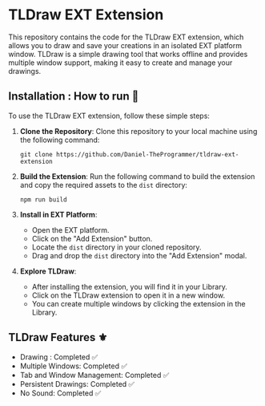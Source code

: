# TLDraw EXT Extension

This repository contains the code for the TLDraw EXT extension, which allows you to draw and save your creations in an isolated EXT platform window. TLDraw is a simple drawing tool that works offline and provides multiple window support, making it easy to create and manage your drawings.

## Installation : How to run 🚀

To use the TLDraw EXT extension, follow these simple steps:

1. **Clone the Repository**: Clone this repository to your local machine using the following command:

   ```
   git clone https://github.com/Daniel-TheProgrammer/tldraw-ext-extension
   ```

2. **Build the Extension**: Run the following command to build the extension and copy the required assets to the `dist` directory:

   ```
   npm run build
   ```

3. **Install in EXT Platform**:

   - Open the EXT platform.
   - Click on the "Add Extension" button.
   - Locate the `dist` directory in your cloned repository.
   - Drag and drop the `dist` directory into the "Add Extension" modal.

4. **Explore TLDraw**:
   - After installing the extension, you will find it in your Library.
   - Click on the TLDraw extension to open it in a new window.
   - You can create multiple windows by clicking the extension in the Library.

## TLDraw Features ⚜️

 - Drawing : Completed ✅
 - Multiple Windows: Completed ✅
 - Tab and Window Management: Completed ✅
 - Persistent Drawings: Completed ✅
 - No Sound: Completed ✅
